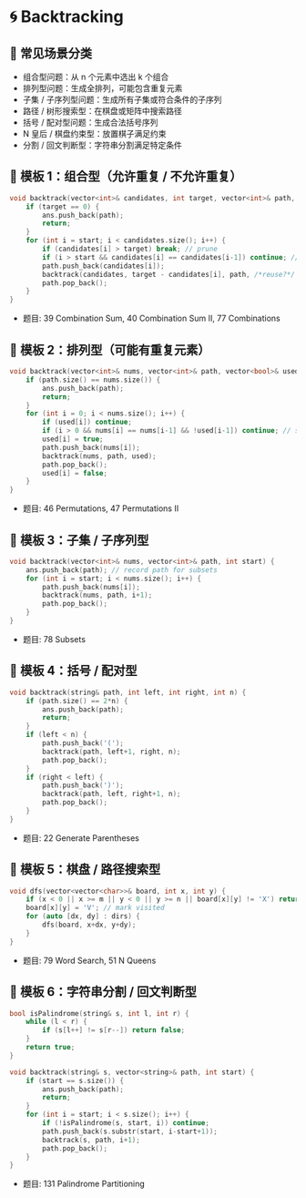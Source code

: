 # 🌀 Backtracking

## 🎯 常见场景分类
- 组合型问题：从 n 个元素中选出 k 个组合
- 排列型问题：生成全排列，可能包含重复元素
- 子集 / 子序列型问题：生成所有子集或符合条件的子序列
- 路径 / 树形搜索型：在棋盘或矩阵中搜索路径
- 括号 / 配对型问题：生成合法括号序列
- N 皇后 / 棋盘约束型：放置棋子满足约束
- 分割 / 回文判断型：字符串分割满足特定条件

## 📌 模板 1：组合型（允许重复 / 不允许重复）
```cpp
void backtrack(vector<int>& candidates, int target, vector<int>& path, int start) {
    if (target == 0) {
        ans.push_back(path);
        return;
    }
    for (int i = start; i < candidates.size(); i++) {
        if (candidates[i] > target) break; // prune
        if (i > start && candidates[i] == candidates[i-1]) continue; // skip duplicates
        path.push_back(candidates[i]);
        backtrack(candidates, target - candidates[i], path, /*reuse?*/ i);
        path.pop_back();
    }
}
```
- 题目: 39 Combination Sum, 40 Combination Sum II, 77 Combinations

## 📌 模板 2：排列型（可能有重复元素）
```cpp
void backtrack(vector<int>& nums, vector<int>& path, vector<bool>& used) {
    if (path.size() == nums.size()) {
        ans.push_back(path);
        return;
    }
    for (int i = 0; i < nums.size(); i++) {
        if (used[i]) continue;
        if (i > 0 && nums[i] == nums[i-1] && !used[i-1]) continue; // skip duplicates
        used[i] = true;
        path.push_back(nums[i]);
        backtrack(nums, path, used);
        path.pop_back();
        used[i] = false;
    }
}
```
- 题目: 46 Permutations, 47 Permutations II

## 📌 模板 3：子集 / 子序列型
```cpp
void backtrack(vector<int>& nums, vector<int>& path, int start) {
    ans.push_back(path); // record path for subsets
    for (int i = start; i < nums.size(); i++) {
        path.push_back(nums[i]);
        backtrack(nums, path, i+1);
        path.pop_back();
    }
}
```
- 题目: 78 Subsets

## 📌 模板 4：括号 / 配对型
```cpp
void backtrack(string& path, int left, int right, int n) {
    if (path.size() == 2*n) {
        ans.push_back(path);
        return;
    }
    if (left < n) {
        path.push_back('(');
        backtrack(path, left+1, right, n);
        path.pop_back();
    }
    if (right < left) {
        path.push_back(')');
        backtrack(path, left, right+1, n);
        path.pop_back();
    }
}
```
- 题目: 22 Generate Parentheses

## 📌 模板 5：棋盘 / 路径搜索型
```cpp
void dfs(vector<vector<char>>& board, int x, int y) {
    if (x < 0 || x >= m || y < 0 || y >= n || board[x][y] != 'X') return;
    board[x][y] = 'V'; // mark visited
    for (auto [dx, dy] : dirs) {
        dfs(board, x+dx, y+dy);
    }
}
```
- 题目: 79 Word Search, 51 N Queens

## 📌 模板 6：字符串分割 / 回文判断型
```cpp
bool isPalindrome(string& s, int l, int r) {
    while (l < r) {
        if (s[l++] != s[r--]) return false;
    }
    return true;
}

void backtrack(string& s, vector<string>& path, int start) {
    if (start == s.size()) {
        ans.push_back(path);
        return;
    }
    for (int i = start; i < s.size(); i++) {
        if (!isPalindrome(s, start, i)) continue;
        path.push_back(s.substr(start, i-start+1));
        backtrack(s, path, i+1);
        path.pop_back();
    }
}
```
- 题目: 131 Palindrome Partitioning
